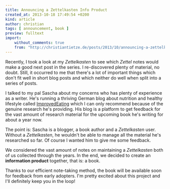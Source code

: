 ```yaml
---
title: Announcing a Zettelkasten Info Product
created_at: 2013-10-18 17:49:54 +0200
kind: article
author: christian
tags: [ announcement, book ]
preview: fulltext
import:
    without_comments: true
    from: "http://christiantietze.de/posts/2013/10/announcing-a-zettelkasten-info-product/"
---
```


Recently, I took a look at my _Zettelkasten_ to see which _Zettel_ notes would make a good next post in the series.  I re-discovered plenty of material, no doubt.  Still, it occurred to me that there's a lot of important things which don't fit well in short blog posts and which neither do well when split into a series of posts.

I talked to my pal Sascha about my concerns who has plenty of experience as a writer.  He's running a thriving German blog about nutrition and healthy lifestyle called [ImprovedEating][] which I can only recommend because of the genuine research he's providing.  His blog is a platform to get feedback for the vast amount of research material for the upcoming book he's writing for about a year now.

The point is:  Sascha is a blogger, a book author and a _Zettelkasten_ user.  Without a _Zettelkasten_, he wouldn't be able to manage all the material he's researched so far.  Of course I wanted him to give me some feedback.

We considered the vast amount of notes on maintaining a _Zettelkasten_ both of us collected through the years.  In the end, we decided to create an **information product** together, that is:  a book.

Thanks to our efficient note-taking method, the book will be available soon for feedback from early adopters.  I'm pretty excited about this project and I'll definitely keep you in the loop!

[improvedeating]: http://www.improvedeating.com
